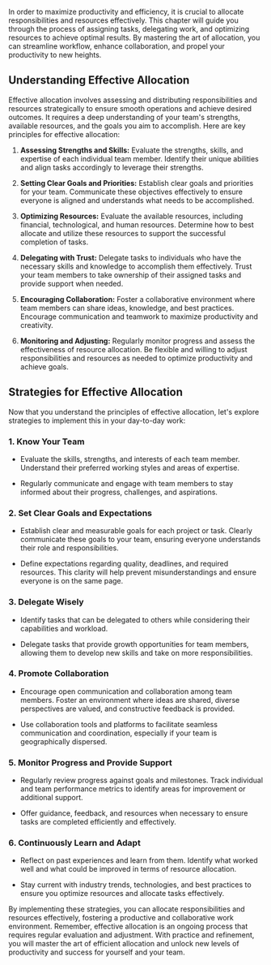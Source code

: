 
In order to maximize productivity and efficiency, it is crucial to allocate responsibilities and resources effectively. This chapter will guide you through the process of assigning tasks, delegating work, and optimizing resources to achieve optimal results. By mastering the art of allocation, you can streamline workflow, enhance collaboration, and propel your productivity to new heights.

Understanding Effective Allocation
----------------------------------

Effective allocation involves assessing and distributing responsibilities and resources strategically to ensure smooth operations and achieve desired outcomes. It requires a deep understanding of your team's strengths, available resources, and the goals you aim to accomplish. Here are key principles for effective allocation:

1. **Assessing Strengths and Skills:** Evaluate the strengths, skills, and expertise of each individual team member. Identify their unique abilities and align tasks accordingly to leverage their strengths.

2. **Setting Clear Goals and Priorities:** Establish clear goals and priorities for your team. Communicate these objectives effectively to ensure everyone is aligned and understands what needs to be accomplished.

3. **Optimizing Resources:** Evaluate the available resources, including financial, technological, and human resources. Determine how to best allocate and utilize these resources to support the successful completion of tasks.

4. **Delegating with Trust:** Delegate tasks to individuals who have the necessary skills and knowledge to accomplish them effectively. Trust your team members to take ownership of their assigned tasks and provide support when needed.

5. **Encouraging Collaboration:** Foster a collaborative environment where team members can share ideas, knowledge, and best practices. Encourage communication and teamwork to maximize productivity and creativity.

6. **Monitoring and Adjusting:** Regularly monitor progress and assess the effectiveness of resource allocation. Be flexible and willing to adjust responsibilities and resources as needed to optimize productivity and achieve goals.

Strategies for Effective Allocation
-----------------------------------

Now that you understand the principles of effective allocation, let's explore strategies to implement this in your day-to-day work:

### 1. **Know Your Team**

* Evaluate the skills, strengths, and interests of each team member. Understand their preferred working styles and areas of expertise.

* Regularly communicate and engage with team members to stay informed about their progress, challenges, and aspirations.

### 2. **Set Clear Goals and Expectations**

* Establish clear and measurable goals for each project or task. Clearly communicate these goals to your team, ensuring everyone understands their role and responsibilities.

* Define expectations regarding quality, deadlines, and required resources. This clarity will help prevent misunderstandings and ensure everyone is on the same page.

### 3. **Delegate Wisely**

* Identify tasks that can be delegated to others while considering their capabilities and workload.

* Delegate tasks that provide growth opportunities for team members, allowing them to develop new skills and take on more responsibilities.

### 4. **Promote Collaboration**

* Encourage open communication and collaboration among team members. Foster an environment where ideas are shared, diverse perspectives are valued, and constructive feedback is provided.

* Use collaboration tools and platforms to facilitate seamless communication and coordination, especially if your team is geographically dispersed.

### 5. **Monitor Progress and Provide Support**

* Regularly review progress against goals and milestones. Track individual and team performance metrics to identify areas for improvement or additional support.

* Offer guidance, feedback, and resources when necessary to ensure tasks are completed efficiently and effectively.

### 6. **Continuously Learn and Adapt**

* Reflect on past experiences and learn from them. Identify what worked well and what could be improved in terms of resource allocation.

* Stay current with industry trends, technologies, and best practices to ensure you optimize resources and allocate tasks effectively.

By implementing these strategies, you can allocate responsibilities and resources effectively, fostering a productive and collaborative work environment. Remember, effective allocation is an ongoing process that requires regular evaluation and adjustment. With practice and refinement, you will master the art of efficient allocation and unlock new levels of productivity and success for yourself and your team.
